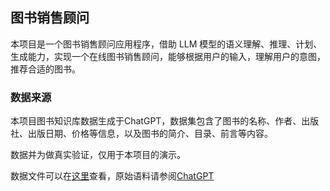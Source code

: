 ## 图书销售顾问
本项目是一个图书销售顾问应用程序，借助 LLM 模型的语义理解、推理、计划、生成能力，实现一个在线图书销售顾问，能够根据用户的输入，理解用户的意图，推荐合适的图书。

### 数据来源
本项目图书知识库数据生成于ChatGPT，数据集包含了图书的名称、作者、出版社、出版日期、价格等信息，以及图书的简介、目录、前言等内容。

数据并为做真实验证，仅用于本项目的演示。

数据文件可以在[这里](resources)查看，原始语料请参阅[ChatGPT](https://chat.openai.com/share/5b031b99-8543-4cc7-835d-681880d4c236)

